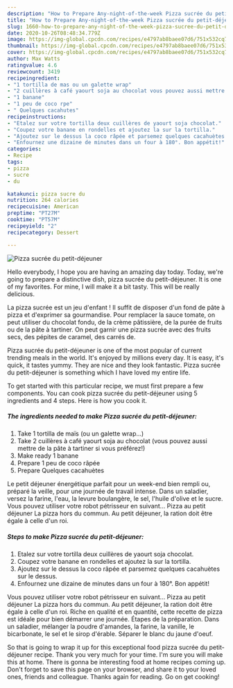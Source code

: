 ```yaml
---
description: "How to Prepare Any-night-of-the-week Pizza sucrée du petit-déjeuner"
title: "How to Prepare Any-night-of-the-week Pizza sucrée du petit-déjeuner"
slug: 1660-how-to-prepare-any-night-of-the-week-pizza-sucree-du-petit-dejeuner
date: 2020-10-26T08:48:34.779Z
image: https://img-global.cpcdn.com/recipes/e4797ab8baee07d6/751x532cq70/pizza-sucree-du-petit-dejeuner-photo-principale-de-la-recette.jpg
thumbnail: https://img-global.cpcdn.com/recipes/e4797ab8baee07d6/751x532cq70/pizza-sucree-du-petit-dejeuner-photo-principale-de-la-recette.jpg
cover: https://img-global.cpcdn.com/recipes/e4797ab8baee07d6/751x532cq70/pizza-sucree-du-petit-dejeuner-photo-principale-de-la-recette.jpg
author: Max Watts
ratingvalue: 4.6
reviewcount: 3419
recipeingredient:
- "1 tortilla de mas ou un galette wrap"
- "2 cuillères à café yaourt soja au chocolat vous pouvez aussi mettre de la pte  tartiner si vous prfrez"
- "1 banane"
- "1 peu de coco rpe"
- " Quelques cacahutes"
recipeinstructions:
- "Etalez sur votre tortilla deux cuillères de yaourt soja chocolat."
- "Coupez votre banane en rondelles et ajoutez la sur la tortilla."
- "Ajoutez sur le dessus la coco râpée et parsemez quelques cacahuètes sur le dessus."
- "Enfournez une dizaine de minutes dans un four à 180°. Bon appétit!"
categories:
- Recipe
tags:
- pizza
- sucre
- du

katakunci: pizza sucre du 
nutrition: 264 calories
recipecuisine: American
preptime: "PT27M"
cooktime: "PT57M"
recipeyield: "2"
recipecategory: Dessert

---
```



![Pizza sucrée du petit-déjeuner](https://img-global.cpcdn.com/recipes/e4797ab8baee07d6/751x532cq70/pizza-sucree-du-petit-dejeuner-photo-principale-de-la-recette.jpg)

Hello everybody, I hope you are having an amazing day today. Today, we're going to prepare a distinctive dish, pizza sucrée du petit-déjeuner. It is one of my favorites. For mine, I will make it a bit tasty. This will be really delicious.

La pizza sucrée est un jeu d&#39;enfant ! Il suffit de disposer d&#39;un fond de pâte à pizza et d&#39;exprimer sa gourmandise. Pour remplacer la sauce tomate, on peut utiliser du chocolat fondu, de la crème pâtissière, de la purée de fruits ou de la pâte à tartiner. On peut garnir une pizza sucrée avec des fruits secs, des pépites de caramel, des carrés de.

Pizza sucrée du petit-déjeuner is one of the most popular of current trending meals in the world. It's enjoyed by millions every day. It is easy, it's quick, it tastes yummy. They are nice and they look fantastic. Pizza sucrée du petit-déjeuner is something which I have loved my entire life.


To get started with this particular recipe, we must first prepare a few components. You can cook pizza sucrée du petit-déjeuner using 5 ingredients and 4 steps. Here is how you cook it.

<!--inarticleads1-->

##### The ingredients needed to make Pizza sucrée du petit-déjeuner:

1. Take 1 tortilla de maïs (ou un galette wrap...)
1. Take 2 cuillères à café yaourt soja au chocolat (vous pouvez aussi mettre de la pâte à tartiner si vous préférez!)
1. Make ready 1 banane
1. Prepare 1 peu de coco râpée
1. Prepare  Quelques cacahuètes


Le petit déjeuner énergétique parfait pour un week-end bien rempli ou, préparé la veille, pour une journée de travail intense. Dans un saladier, versez la farine, l&#39;eau, la levure boulangère, le sel, l&#39;huile d&#39;olive et le sucre. Vous pouvez utiliser votre robot pétrisseur en suivant… Pizza au petit déjeuner La pizza hors du commun. Au petit déjeuner, la ration doit être égale à celle d&#39;un roi. 

<!--inarticleads2-->

##### Steps to make Pizza sucrée du petit-déjeuner:

1. Etalez sur votre tortilla deux cuillères de yaourt soja chocolat.
1. Coupez votre banane en rondelles et ajoutez la sur la tortilla.
1. Ajoutez sur le dessus la coco râpée et parsemez quelques cacahuètes sur le dessus.
1. Enfournez une dizaine de minutes dans un four à 180°. Bon appétit!


Vous pouvez utiliser votre robot pétrisseur en suivant… Pizza au petit déjeuner La pizza hors du commun. Au petit déjeuner, la ration doit être égale à celle d&#39;un roi. Riche en qualité et en quantité, cette recette de pizza est idéale pour bien démarrer une journée. Étapes de la préparation. Dans un saladier, mélanger la poudre d&#39;amandes, la farine, la vanille, le bicarbonate, le sel et le sirop d&#39;érable. Séparer le blanc du jaune d&#39;oeuf. 

So that is going to wrap it up for this exceptional food pizza sucrée du petit-déjeuner recipe. Thank you very much for your time. I'm sure you will make this at home. There is gonna be interesting food at home recipes coming up. Don't forget to save this page on your browser, and share it to your loved ones, friends and colleague. Thanks again for reading. Go on get cooking!
